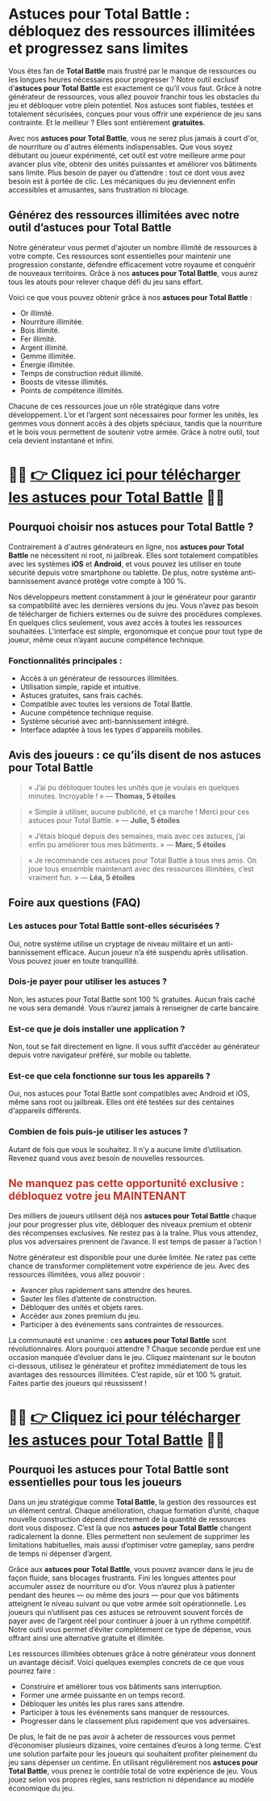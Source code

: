 <h1>Astuces pour Total Battle : débloquez des ressources illimitées et progressez sans limites</h1>

<p>Vous êtes fan de <strong>Total Battle</strong> mais frustré par le manque de ressources ou les longues heures nécessaires pour progresser ? Notre outil exclusif d’<strong>astuces pour Total Battle</strong> est exactement ce qu’il vous faut. Grâce à notre générateur de ressources, vous allez pouvoir franchir tous les obstacles du jeu et débloquer votre plein potentiel. Nos astuces sont fiables, testées et totalement sécurisées, conçues pour vous offrir une expérience de jeu sans contrainte. Et le meilleur ? Elles sont entièrement <strong>gratuites</strong>.</p>

<p>Avec nos <strong>astuces pour Total Battle</strong>, vous ne serez plus jamais à court d'or, de nourriture ou d'autres éléments indispensables. Que vous soyez débutant ou joueur expérimenté, cet outil est votre meilleure arme pour avancer plus vite, obtenir des unités puissantes et améliorer vos bâtiments sans limite. Plus besoin de payer ou d’attendre : tout ce dont vous avez besoin est à portée de clic. Les mécaniques du jeu deviennent enfin accessibles et amusantes, sans frustration ni blocage.</p>

<h2>Générez des ressources illimitées avec notre outil d’astuces pour Total Battle</h2>

<p>Notre générateur vous permet d'ajouter un nombre illimité de ressources à votre compte. Ces ressources sont essentielles pour maintenir une progression constante, défendre efficacement votre royaume et conquérir de nouveaux territoires. Grâce à nos <strong>astuces pour Total Battle</strong>, vous aurez tous les atouts pour relever chaque défi du jeu sans effort.</p>

<p>Voici ce que vous pouvez obtenir grâce à nos <strong>astuces pour Total Battle</strong> :</p>

<ul>
  <li>Or illimité.</li>
  <li>Nourriture illimitée.</li>
  <li>Bois illimité.</li>
  <li>Fer illimité.</li>
  <li>Argent illimité.</li>
  <li>Gemme illimitée.</li>
  <li>Énergie illimitée.</li>
  <li>Temps de construction réduit illimité.</li>
  <li>Boosts de vitesse illimités.</li>
  <li>Points de compétence illimités.</li>
</ul>

<p>Chacune de ces ressources joue un rôle stratégique dans votre développement. L’or et l’argent sont nécessaires pour former les unités, les gemmes vous donnent accès à des objets spéciaux, tandis que la nourriture et le bois vous permettent de soutenir votre armée. Grâce à notre outil, tout cela devient instantané et infini.</p>

# 🔴🔴 **[👉 Cliquez ici pour télécharger les astuces pour Total Battle](https://tinyurl.com/PoucePlay)** 🔴🔴

<h2>Pourquoi choisir nos astuces pour Total Battle ?</h2>

<p>Contrairement à d'autres générateurs en ligne, nos <strong>astuces pour Total Battle</strong> ne nécessitent ni root, ni jailbreak. Elles sont totalement compatibles avec les systèmes <strong>iOS</strong> et <strong>Android</strong>, et vous pouvez les utiliser en toute sécurité depuis votre smartphone ou tablette. De plus, notre système anti-bannissement avancé protège votre compte à 100 %.</p>

<p>Nos développeurs mettent constamment à jour le générateur pour garantir sa compatibilité avec les dernières versions du jeu. Vous n’avez pas besoin de télécharger de fichiers externes ou de suivre des procédures complexes. En quelques clics seulement, vous avez accès à toutes les ressources souhaitées. L’interface est simple, ergonomique et conçue pour tout type de joueur, même ceux n’ayant aucune compétence technique.</p>

<h3>Fonctionnalités principales :</h3>
<ul>
  <li>Accès à un générateur de ressources illimitées.</li>
  <li>Utilisation simple, rapide et intuitive.</li>
  <li>Astuces gratuites, sans frais cachés.</li>
  <li>Compatible avec toutes les versions de Total Battle.</li>
  <li>Aucune compétence technique requise.</li>
  <li>Système sécurisé avec anti-bannissement intégré.</li>
  <li>Interface adaptée à tous les types d'appareils mobiles.</li>
</ul>

<h2>Avis des joueurs : ce qu’ils disent de nos astuces pour Total Battle</h2>

<blockquote>
  <p>« J’ai pu débloquer toutes les unités que je voulais en quelques minutes. Incroyable ! » — <strong>Thomas, 5 étoiles</strong></p>
</blockquote>
<blockquote>
  <p>« Simple à utiliser, aucune publicité, et ça marche ! Merci pour ces astuces pour Total Battle. » — <strong>Julie, 5 étoiles</strong></p>
</blockquote>
<blockquote>
  <p>« J’étais bloqué depuis des semaines, mais avec ces astuces, j’ai enfin pu améliorer tous mes bâtiments. » — <strong>Marc, 5 étoiles</strong></p>
</blockquote>
<blockquote>
  <p>« Je recommande ces astuces pour Total Battle à tous mes amis. On joue tous ensemble maintenant avec des ressources illimitées, c’est vraiment fun. » — <strong>Léa, 5 étoiles</strong></p>
</blockquote>

<h2>Foire aux questions (FAQ)</h2>

<h3>Les astuces pour Total Battle sont-elles sécurisées ?</h3>
<p>Oui, notre système utilise un cryptage de niveau militaire et un anti-bannissement efficace. Aucun joueur n’a été suspendu après utilisation. Vous pouvez jouer en toute tranquillité.</p>

<h3>Dois-je payer pour utiliser les astuces ?</h3>
<p>Non, les astuces pour Total Battle sont 100 % gratuites. Aucun frais caché ne vous sera demandé. Vous n’aurez jamais à renseigner de carte bancaire.</p>

<h3>Est-ce que je dois installer une application ?</h3>
<p>Non, tout se fait directement en ligne. Il vous suffit d’accéder au générateur depuis votre navigateur préféré, sur mobile ou tablette.</p>

<h3>Est-ce que cela fonctionne sur tous les appareils ?</h3>
<p>Oui, nos astuces pour Total Battle sont compatibles avec Android et iOS, même sans root ou jailbreak. Elles ont été testées sur des centaines d'appareils différents.</p>

<h3>Combien de fois puis-je utiliser les astuces ?</h3>
<p>Autant de fois que vous le souhaitez. Il n’y a aucune limite d’utilisation. Revenez quand vous avez besoin de nouvelles ressources.</p>

<h2 style="color: #c0392b;">Ne manquez pas cette opportunité exclusive : débloquez votre jeu MAINTENANT</h2>

<p>Des milliers de joueurs utilisent déjà nos <strong>astuces pour Total Battle</strong> chaque jour pour progresser plus vite, débloquer des niveaux premium et obtenir des récompenses exclusives. Ne restez pas à la traîne. Plus vous attendez, plus vos adversaires prennent de l’avance. Il est temps de passer à l’action !</p>

<p>Notre générateur est disponible pour une durée limitée. Ne ratez pas cette chance de transformer complètement votre expérience de jeu. Avec des ressources illimitées, vous allez pouvoir :</p>

<ul>
  <li>Avancer plus rapidement sans attendre des heures.</li>
  <li>Sauter les files d’attente de construction.</li>
  <li>Débloquer des unités et objets rares.</li>
  <li>Accéder aux zones premium du jeu.</li>
  <li>Participer à des événements sans contraintes de ressources.</li>
</ul>

<p>La communauté est unanime : ces <strong>astuces pour Total Battle</strong> sont révolutionnaires. Alors pourquoi attendre ? Chaque seconde perdue est une occasion manquée d’évoluer dans le jeu. Cliquez maintenant sur le bouton ci-dessous, utilisez le générateur et profitez immédiatement de tous les avantages des ressources illimitées. C’est rapide, sûr et 100 % gratuit. Faites partie des joueurs qui réussissent !</p>

# 🔴🔴 **[👉 Cliquez ici pour télécharger les astuces pour Total Battle](https://tinyurl.com/PoucePlay)** 🔴🔴

<h2>Pourquoi les astuces pour Total Battle sont essentielles pour tous les joueurs</h2>

<p>Dans un jeu stratégique comme <strong>Total Battle</strong>, la gestion des ressources est un élément central. Chaque amélioration, chaque formation d’unité, chaque nouvelle construction dépend directement de la quantité de ressources dont vous disposez. C’est là que nos <strong>astuces pour Total Battle</strong> changent radicalement la donne. Elles permettent non seulement de supprimer les limitations habituelles, mais aussi d’optimiser votre gameplay, sans perdre de temps ni dépenser d’argent.</p>

<p>Grâce aux <strong>astuces pour Total Battle</strong>, vous pouvez avancer dans le jeu de façon fluide, sans blocages frustrants. Fini les longues attentes pour accumuler assez de nourriture ou d’or. Vous n’aurez plus à patienter pendant des heures — ou même des jours — pour que vos bâtiments atteignent le niveau suivant ou que votre armée soit opérationnelle. Les joueurs qui n’utilisent pas ces astuces se retrouvent souvent forcés de payer avec de l’argent réel pour continuer à jouer à un rythme compétitif. Notre outil vous permet d’éviter complètement ce type de dépense, vous offrant ainsi une alternative gratuite et illimitée.</p>

<p>Les ressources illimitées obtenues grâce à notre générateur vous donnent un avantage décisif. Voici quelques exemples concrets de ce que vous pourrez faire :</p>

<ul>
  <li>Construire et améliorer tous vos bâtiments sans interruption.</li>
  <li>Former une armée puissante en un temps record.</li>
  <li>Débloquer les unités les plus rares sans attendre.</li>
  <li>Participer à tous les événements sans manquer de ressources.</li>
  <li>Progresser dans le classement plus rapidement que vos adversaires.</li>
</ul>

<p>De plus, le fait de ne pas avoir à acheter de ressources vous permet d’économiser plusieurs dizaines, voire centaines d’euros à long terme. C’est une solution parfaite pour les joueurs qui souhaitent profiter pleinement du jeu sans dépenser un centime. En utilisant régulièrement nos <strong>astuces pour Total Battle</strong>, vous prenez le contrôle total de votre expérience de jeu. Vous jouez selon vos propres règles, sans restriction ni dépendance au modèle économique du jeu.</p>
